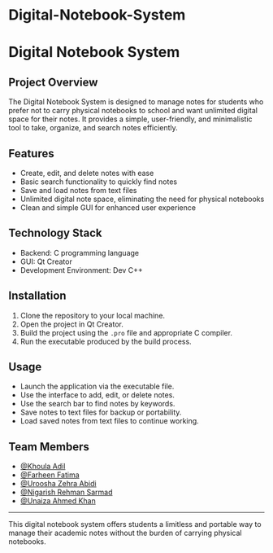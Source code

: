 # Digital-Notebook-System

# Digital Notebook System

## Project Overview
The Digital Notebook System is designed to manage notes for students who prefer not to carry physical notebooks to school and want unlimited digital space for their notes. It provides a simple, user-friendly, and minimalistic tool to take, organize, and search notes efficiently.

## Features
- Create, edit, and delete notes with ease
- Basic search functionality to quickly find notes
- Save and load notes from text files
- Unlimited digital note space, eliminating the need for physical notebooks
- Clean and simple GUI for enhanced user experience

## Technology Stack
- Backend: C programming language
- GUI: Qt Creator
- Development Environment: Dev C++

## Installation
1. Clone the repository to your local machine.
2. Open the project in Qt Creator.
3. Build the project using the `.pro` file and appropriate C compiler.
4. Run the executable produced by the build process.

## Usage
- Launch the application via the executable file.
- Use the interface to add, edit, or delete notes.
- Use the search bar to find notes by keywords.
- Save notes to text files for backup or portability.
- Load saved notes from text files to continue working.

## Team Members
- [@Khoula Adil](https://github.com/KhoulaAdil)
- [@Farheen Fatima](https://github.com/farheeen16)
- [@Uroosha Zehra Abidi](https://github.com/Uroosha4048)
- [@Nigarish Rehman Sarmad](https://github.com/nigarishrehmansarmad)
- [@Unaiza Ahmed Khan](https://github.com/unaizaahmedk)
---

This digital notebook system offers students a limitless and portable way to manage their academic notes without the burden of carrying physical notebooks.
